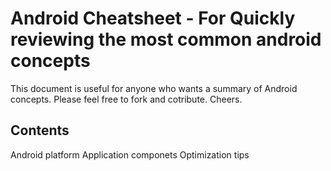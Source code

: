 # Android Cheatsheet - For Quickly reviewing the most common android concepts
This document is useful for anyone who wants a summary of Android concepts. Please feel free to fork and cotribute. Cheers.

## Contents
Android platform
Application componets
Optimization tips






